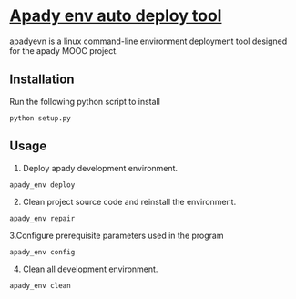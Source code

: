 [Apady env auto deploy tool](https://github.com/apady/auto-deploy)
======

apadyevn is a linux command-line environment deployment tool designed for the apady MOOC project.

## Installation

Run the following python script to install
```
python setup.py
```


## Usage
1. Deploy apady development environment.
```
apady_env deploy
```

2. Clean project source code and reinstall the environment.
```
apady_env repair
```
3.Configure prerequisite parameters used in the program
```
apady_env config
```

4. Clean all development environment.
```
apady_env clean
```




